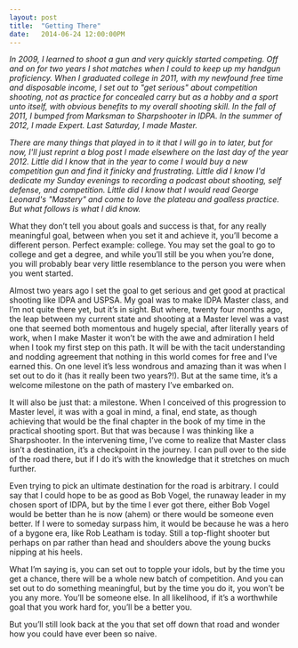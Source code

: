 ```yaml
---
layout: post
title:  "Getting There"
date:   2014-06-24 12:00:00PM
---
```


*In 2009, I learned to shoot a gun and very quickly started competing. Off and on for two years I shot matches when I could to keep up my handgun proficiency. When I graduated college in 2011, with my newfound free time and disposable income, I set out to "get serious" about competition shooting, not as practice for concealed carry but as a hobby and a sport unto itself, with obvious benefits to my overall shooting skill. In the fall of 2011, I bumped from Marksman to Sharpshooter in IDPA. In the summer of 2012, I made Expert. Last Saturday, I made Master.*

*There are many things that played in to it that I will go in to later, but for now, I'll just reprint a blog post I made elsewhere on the last day of the year 2012. Little did I know that in the year to come I would buy a new competition gun and find it finicky and frustrating. Little did I know I'd dedicate my Sunday evenings to recording a podcast about shooting, self defense, and competition. Little did I know that I would read George Leonard's "Mastery" and come to love the plateau and goalless practice. But what follows is what I did know.*

What they don’t tell you about goals and success is that, for any really meaningful goal, between when you set it and achieve it, you’ll become a different person. Perfect example: college. You may set the goal to go to college and get a degree, and while you’ll still be you when you’re done, you will probably bear very little resemblance to the person you were when you went started.

Almost two years ago I set the goal to get serious and get good at practical shooting like IDPA and USPSA. My goal was to make IDPA Master class, and I’m not quite there yet, but it’s in sight. But where, twenty four months ago, the leap between my current state and shooting at a Master level was a vast one that seemed both momentous and hugely special, after literally years of work, when I make Master it won’t be with the awe and admiration I held when I took my first step on this path. It will be with the tacit understanding and nodding agreement that nothing in this world comes for free and I’ve earned this. On one level it’s less wondrous and amazing than it was when I set out to do it (has it really been two years?!). But at the same time, it’s a welcome milestone on the path of mastery I’ve embarked on.

It will also be just that: a milestone. When I conceived of this progression to Master level, it was with a goal in mind, a final, end state, as though achieving that would be the final chapter in the book of my time in the practical shooting sport. But that was because I was thinking like a Sharpshooter. In the intervening time, I’ve come to realize that Master class isn’t a destination, it’s a checkpoint in the journey. I can pull over to the side of the road there, but if I do it’s with the knowledge that it stretches on much further.

Even trying to pick an ultimate destination for the road is arbitrary. I could say that I could hope to be as good as Bob Vogel, the runaway leader in my chosen sport of IDPA, but by the time I ever got there, either Bob Vogel would be better than he is now (ahem) or there would be someone even better. If I were to someday surpass him, it would be because he was a hero of a bygone era, like Rob Leatham is today. Still a top-flight shooter but perhaps on par rather than head and shoulders above the young bucks nipping at his heels.

What I’m saying is, you can set out to topple your idols, but by the time you get a chance, there will be a whole new batch of competition. And you can set out to do something meaningful, but by the time you do it, you won’t be you any more. You’ll be someone else. In all likelihood, if it’s a worthwhile goal that you work hard for, you’ll be a better you.

But you’ll still look back at the you that set off down that road and wonder how you could have ever been so naive.